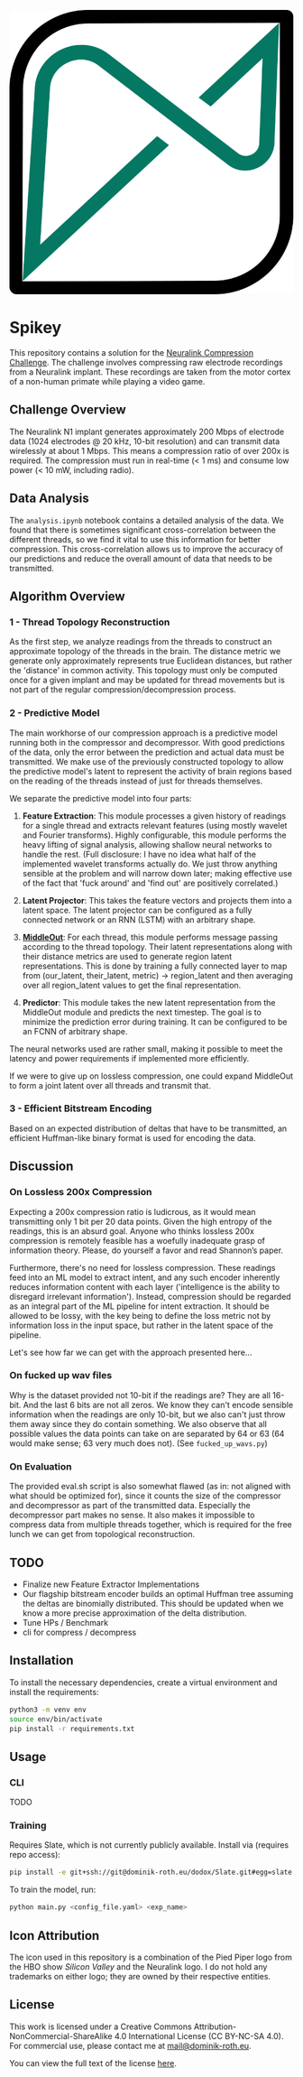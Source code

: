 <p align='center'>
  <img src='./spikey.svg'>
</p>

# Spikey

This repository contains a solution for the [Neuralink Compression Challenge](https://content.neuralink.com/compression-challenge/README.html). The challenge involves compressing raw electrode recordings from a Neuralink implant. These recordings are taken from the motor cortex of a non-human primate while playing a video game.

## Challenge Overview

The Neuralink N1 implant generates approximately 200 Mbps of electrode data (1024 electrodes @ 20 kHz, 10-bit resolution) and can transmit data wirelessly at about 1 Mbps. This means a compression ratio of over 200x is required. The compression must run in real-time (< 1 ms) and consume low power (< 10 mW, including radio).

## Data Analysis

The `analysis.ipynb` notebook contains a detailed analysis of the data. We found that there is sometimes significant cross-correlation between the different threads, so we find it vital to use this information for better compression. This cross-correlation allows us to improve the accuracy of our predictions and reduce the overall amount of data that needs to be transmitted.

## Algorithm Overview

### 1 - Thread Topology Reconstruction

As the first step, we analyze readings from the threads to construct an approximate topology of the threads in the brain. The distance metric we generate only approximately represents true Euclidean distances, but rather the 'distance' in common activity. This topology must only be computed once for a given implant and may be updated for thread movements but is not part of the regular compression/decompression process.

### 2 - Predictive Model

The main workhorse of our compression approach is a predictive model running both in the compressor and decompressor. With good predictions of the data, only the error between the prediction and actual data must be transmitted. We make use of the previously constructed topology to allow the predictive model's latent to represent the activity of brain regions based on the reading of the threads instead of just for threads themselves.

We separate the predictive model into four parts:

1. **Feature Extraction**: This module processes a given history of readings for a single thread and extracts relevant features (using mostly wavelet and Fourier transforms). Highly configurable, this module performs the heavy lifting of signal analysis, allowing shallow neural networks to handle the rest. (Full disclosure: I have no idea what half of the implemented wavelet transforms actually do. We just throw anything sensible at the problem and will narrow down later; making effective use of the fact that 'fuck around' and 'find out' are positively correlated.)

2. **Latent Projector**: This takes the feature vectors and projects them into a latent space. The latent projector can be configured as a fully connected network or an RNN (LSTM) with an arbitrary shape.

3. **[MiddleOut](https://www.youtube.com/watch?v=l49MHwooaVQ)**: For each thread, this module performs message passing according to the thread topology. Their latent representations along with their distance metrics are used to generate region latent representations. This is done by training a fully connected layer to map from (our_latent, their_latent, metric) -> region_latent and then averaging over all region_latent values to get the final representation.

4. **Predictor**: This module takes the new latent representation from the MiddleOut module and predicts the next timestep. The goal is to minimize the prediction error during training. It can be configured to be an FCNN of arbitrary shape.

The neural networks used are rather small, making it possible to meet the latency and power requirements if implemented more efficiently.

If we were to give up on lossless compression, one could expand MiddleOut to form a joint latent over all threads and transmit that.

### 3 - Efficient Bitstream Encoding

Based on an expected distribution of deltas that have to be transmitted, an efficient Huffman-like binary format is used for encoding the data.

## Discussion
### On Lossless 200x Compression

Expecting a 200x compression ratio is ludicrous, as it would mean transmitting only 1 bit per 20 data points. Given the high entropy of the readings, this is an absurd goal. Anyone who thinks lossless 200x compression is remotely feasible has a woefully inadequate grasp of information theory. Please, do yourself a favor and read Shannon’s paper.

Furthermore, there's no need for lossless compression. These readings feed into an ML model to extract intent, and any such encoder inherently reduces information content with each layer ('intelligence is the ability to disregard irrelevant information'). Instead, compression should be regarded as an integral part of the ML pipeline for intent extraction. It should be allowed to be lossy, with the key being to define the loss metric not by information loss in the input space, but rather in the latent space of the pipeline.

Let's see how far we can get with the approach presented here...

### On fucked up wav files

Why is the dataset provided not 10-bit if the readings are? They are all 16-bit. And the last 6 bits are not all zeros. We know they can't encode sensible information when the readings are only 10-bit, but we also can't just throw them away since they do contain something. We also observe that all possible values the data points can take on are separated by 64 or 63 (64 would make sense; 63 very much does not). (See `fucked_up_wavs.py`)

### On Evaluation

The provided eval.sh script is also somewhat flawed (as in: not aligned with what should be optimized for), since it counts the size of the compressor and decompressor as part of the transmitted data. Especially the decompressor part makes no sense. It also makes it impossible to compress data from multiple threads together, which is required for the free lunch we can get from topological reconstruction.

## TODO

- Finalize new Feature Extractor Implementations
- Our flagship bitstream encoder builds an optimal Huffman tree assuming the deltas are binomially distributed. This should be updated when we know a more precise approximation of the delta distribution.
- Tune HPs / Benchmark
- cli for compress / decompress

## Installation

To install the necessary dependencies, create a virtual environment and install the requirements:

```bash
python3 -m venv env
source env/bin/activate
pip install -r requirements.txt
```

## Usage

### CLI

TODO

### Training

Requires Slate, which is not currently publicly available. Install via (requires repo access):

```bash
pip install -e git+ssh://git@dominik-roth.eu/dodox/Slate.git#egg=slate
```

To train the model, run:

```bash
python main.py <config_file.yaml> <exp_name>
```

## Icon Attribution
The icon used in this repository is a combination of the Pied Piper logo from the HBO show _Silicon Valley_ and the Neuralink logo. I do not hold any trademarks on either logo; they are owned by their respective entities.

## License

This work is licensed under a Creative Commons Attribution-NonCommercial-ShareAlike 4.0 International License (CC BY-NC-SA 4.0). For commercial use, please contact me at [mail@dominik-roth.eu](mailto:mail@dominik-roth.eu).

You can view the full text of the license [here](LICENSE).